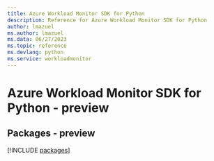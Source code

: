 ```yaml
---
title: Azure Workload Monitor SDK for Python
description: Reference for Azure Workload Monitor SDK for Python
author: lmazuel
ms.author: lmazuel
ms.data: 06/27/2023
ms.topic: reference
ms.devlang: python
ms.service: workloadmonitor
---
```

# Azure Workload Monitor SDK for Python - preview
## Packages - preview
[!INCLUDE [packages](workload-monitor-index.md)]